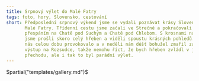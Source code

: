 ```yaml
---
title: Srpnový výlet do Malé Fatry
tags: foto, hory, Slovensko, cestování
short: Předposlední srpnový výkend jsme se vydali poznávat krásy Slovenska do
       Malé Fatry. Třídenní cestu jsme začali ve Strečně a pokračovali s
       přespáním na Chatě pod Suchým a Chatě pod Chlebom. S krosnami na zádech
       jsme prošli skoro celý hřeben a viděli spoustu krásných pohledů. Počasí
       nás celou dobu provokovalo a v neděli nám déšť bohužel zmařil závěrečný
       výstup na Rozsudce, takže nemohu říct, že bych hřeben zvládl v jednom
       přechodu, ale i tak to byl parádní výlet.
---
```


$partial("templates/gallery.md")$


